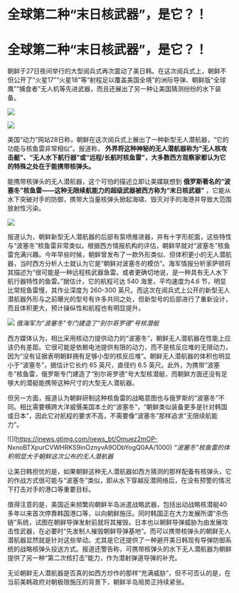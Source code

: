 # 全球第二种“末日核武器”，是它？！

# 全球第二种“末日核武器”，是它？！

朝鲜于27日夜间举行的大型阅兵式再次震动了美日韩。在这次阅兵式上，朝鲜不但公开了“火星17”“火星18”等“射程足以覆盖美国全境”的洲际导弹、朝鲜版“全球鹰”“捕食者”无人机等先进武器，而且还展出了另一种让美国猜测纷纷的水下装备。

![](https://inews.gtimg.com/news_bt/ORFJUxgGDJFV-l7SkpphEdGcX6TW6rysduPQ-l6iSaL98AA/1000)

![](https://inews.gtimg.com/news_bt/OM9T1ioer_KIWxFL4N4c9g1zOYWSwjbfDz0ecDcau28qEAA/1000)

美国“动力”网站28日称，朝鲜在这次阅兵式上展出了一种新型无人潜航器，“它的功能与核鱼雷非常相似”。报道称，
**外界将这种神秘的无人潜航器称为“无人核攻击艇”、“无人水下航行器”或“远程/长航时核鱼雷”，大多数西方观察家都认为它的特殊之处在于能携带核弹头。**

能携带核弹头的无人潜航器，这个可怕的描述立即让美媒联想到 **俄罗斯著名的“波塞冬”核鱼雷——这种无限续航能力的超级武器被西方称为“末日核武器”**
，它能从水下突破对手的防御，携带大当量核弹头掀起海啸、毁灭对手的海港并导致大范围放射性污染。

![](https://inews.gtimg.com/news_bt/OBbx6zdJFtuPNU9k-yjxwMRXoUg5GySP8Cg6y1bb5reyoAA/1000)

报道认为，朝鲜新型无人潜航器的后部有泵喷推进器，并有十字形舵面，这些特性与“波塞冬”核鱼雷非常类似。根据西方情报机构的评估，朝鲜早就对“波塞冬”核鱼雷充满兴趣。今年早些时候，朝鲜曾发布了一款外形类似、但体积更小的无人潜航器，当时西方分析人士就认为它是“朝鲜对波塞冬的模仿”。海军情报分析家萨顿将其描述为“很可能是一种远程核武器鱼雷。或者更确切地说，是一种具有无人水下航行器特性的鱼雷。”据估计，它的航程可达
540 海里，平均速度为4.6 节，明显比常规鱼雷慢，其作业深度为 260-300
英尺。而这次在阅兵式上公开的新型无人潜航器外形与之前曝光的型号有许多共同之处，但新型号的后部进行了重新设计，而且体积更大，预计操纵性和航程也有明显提升。

![](https://inews.gtimg.com/news_bt/Oz6lJxp5XH6Mb5QpJd7wQiV_6p2LpE8P53DTQ5ia01kRYAA/1000)
_俄海军为“波塞冬”专门建造了“别尔哥罗德”号核潜艇_

西方媒体认为，相比采用核动力提供动力的“波塞冬”，朝鲜无人潜航器在性能上应该仍有差距。它很可能是依赖电池提供有限的动力，而不是核反应堆的无限动力，因为“没有证据表明朝鲜拥有足够小型的核反应堆”。朝鲜无人潜航器的体积也明显小于“波塞冬”，据估计它长约
65 英尺，直径约 6.5
英尺。此外，为携带“波塞冬”核鱼雷，俄罗斯专门建造了“别尔哥罗德”号大型核潜艇，而朝鲜方面还没有足够大的潜艇能携带这种尺寸的大型无人潜航器。

但另一方面，报道认为朝鲜研制这种核鱼雷的战略意图也与俄罗斯的“波塞冬”不同。相比需要横跨大洋威慑美国本土的“波塞冬”，“朝鲜类似装备更多是针对韩国或日本”，因此它对航程的要求不高，不需要像“波塞冬”那样追求“无限续航能力”。

![](https://inews.gtimg.com/news_bt/Omuez2mOP-
NxnoBTXpurCVWHRKS9inOznyvA9ODbYogQ0AA/1000) _“波塞冬”核鱼雷的体积明显大于朝鲜这次公布的无人潜航器_

让美日韩担忧的是，如果朝鲜这种无人潜航器如西方猜测的那样配备有核弹头，它的作战方式很可能与“波塞冬”类似，即从水下穿越反潜网络后，在没有预警的情况下打击对手的港口等重要目标。

值得注意的是，美国近来频繁向朝鲜半岛派遣战略武器，包括出动战略核潜艇40多年以来首次停靠韩国港口等，以向朝鲜施压。同时韩国正在大力发展所谓“杀伤链”系统，试图在朝鲜导弹发射前就将其摧毁。日本也以朝鲜导弹威胁为由发展攻击性武器，在必要时“先发制人摧毁朝鲜导弹基地”。而可以携带核弹头的朝鲜无人潜航器显然就是针对这些举动。尤其是它还提供了一种避开美日韩现有导弹防御系统的战略核弹头投送方式。报道还警告称，可携带核弹头的水下无人潜航器为朝鲜提供了另一种“第二次核打击”能力，作为潜射弹道导弹的补充。

无论朝鲜无人潜航器是否真的如西方炒作的那样“充满威胁”，但不可否认的是，在当前美韩政府对朝极限施压的背景下，朝鲜半岛局势正持续紧张。

